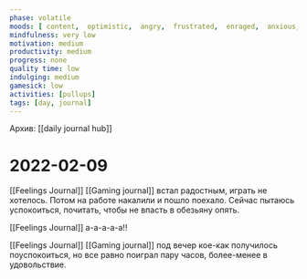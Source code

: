 ```yaml
---
phase: volatile
moods: [ content,  optimistic,  angry,  frustrated,  enraged,  anxious,  worried,  despaired,  powerless,  hystetical,  hystetical,  panicking, ]
mindfulness: very low 
motivation: medium
productivity: medium
progress: none
quality time: low 
indulging: medium
gamesick: low
activities: [pullups]
tags: [day, journal]
---
```

Архив: [[daily journal hub]]
# 2022-02-09
[[Feelings Journal]] [[Gaming journal]] встал радостным, играть не хотелось. Потом на работе накалили и пошло поехало. Сейчас пытаюсь успокоиться, почитать, чтобы не впасть в обезьяну опять.

[[Feelings Journal]] а-а-а-а-а!!

[[Feelings Journal]] [[Gaming journal]] под вечер кое-как получилось поуспокоиться, но все равно поиграл пару часов, более-менее в удовольствие.